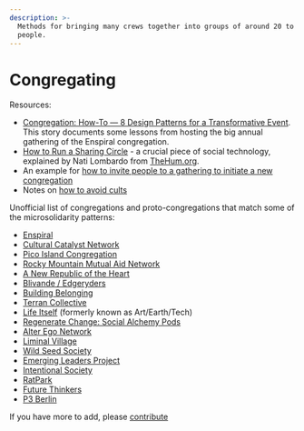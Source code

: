 ```yaml
---
description: >-
  Methods for bringing many crews together into groups of around 20 to 200
  people.
---
```


# Congregating

Resources:

* [Congregation: How-To — 8 Design Patterns for a Transformative Event](https://medium.com/the-tuning-fork/congregation-how-to-ffe35c65d70). This story documents some lessons from hosting the big annual gathering of the Enspiral congregation.
* [How to Run a Sharing Circle](https://docs.google.com/document/d/1d9RvLcremejPWHfLExOr4O7yEtT51R4x_xYYRmvq2rc/edit?usp=sharing) - a crucial piece of social technology, explained by Nati Lombardo from [TheHum.org](http://TheHum.org).
* An example for [how to invite people to a gathering to initiate a new congregation](gathering-invite.md)
* Notes on [how to avoid cults](cults.md)

Unofficial list of congregations and proto-congregations that match some of the microsolidarity patterns:

* [Enspiral](http://enspiral.com)
* [Cultural Catalyst Network](http://culturalcatalystnetwork.org/)
* [Pico Island Congregation](https://pico.microsolidarity.cc)
* [Rocky Mountain Mutual Aid Network](https://rmman.org/)
* [A New Republic of the Heart](https://newrepublicoftheheart.org/being-the-change/)
* [Blivande / Edgeryders](https://edgeryders.eu/t/a-template-for-microsolidarity/9277)
* [Building Belonging](http://buildingbelonging.us)
* [Terran Collective](https://www.terran.io/)
* [Life Itself](http://lifeitself.us/) (formerly known as Art/Earth/Tech)
* [Regenerate Change: Social Alchemy Pods](https://www.regeneratechange.com/sap)
* [Alter Ego Network](http://alterego.network)
* [Liminal Village](http://liminalvillage.com/)
* [Wild Seed Society](https://www.wildseedsociety.com/)
* [Emerging Leaders Project](https://emergingleaders.us/)
* [Intentional Society](https://www.intentionalsociety.org/)
* [RatPark](https://ratpark.org/)
* [Future Thinkers](https://futurethinkers.org/)
* [P3 Berlin](https://www.eventbrite.com/e/p3-berlin-march-2020-tickets-83713773149)


If you have more to add, please [contribute](http://microsolidarity.cc/contributing)

